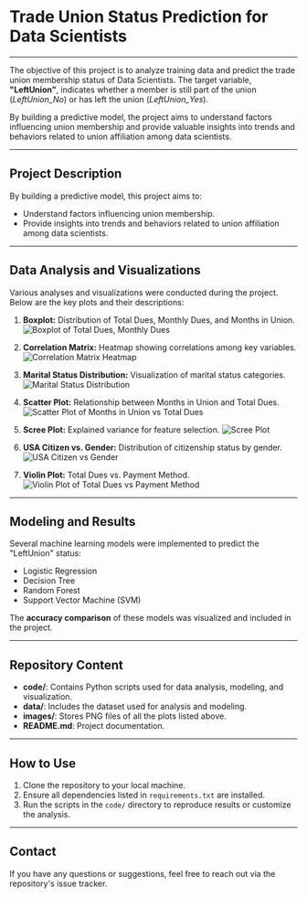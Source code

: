 # Trade Union Status Prediction for Data Scientists

---

The objective of this project is to analyze training data and predict the trade union membership status of Data Scientists. The target variable, **"LeftUnion"**, indicates whether a member is still part of the union (*LeftUnion_No*) or has left the union (*LeftUnion_Yes*).

By building a predictive model, the project aims to understand factors influencing union membership and provide valuable insights into trends and behaviors related to union affiliation among data scientists.

---

## Project Description

By building a predictive model, this project aims to:

- Understand factors influencing union membership.
- Provide insights into trends and behaviors related to union affiliation among data scientists.

---

## Data Analysis and Visualizations

Various analyses and visualizations were conducted during the project. Below are the key plots and their descriptions:

1. **Boxplot:** Distribution of Total Dues, Monthly Dues, and Months in Union.
   ![Boxplot of Total Dues, Monthly Dues](https://github.com/sameena93/Trade-Union_Status-Prediction/blob/main/static/Boxplot%20of%20totaldues%2Cmonthlydues.png)

2. **Correlation Matrix:** Heatmap showing correlations among key variables.
   ![Correlation Matrix Heatmap](https://github.com/sameena93/Trade-Union_Status-Prediction/blob/main/static/Correlation%20matrix%20heatmap.png)

3. **Marital Status Distribution:** Visualization of marital status categories.
   ![Marital Status Distribution](https://github.com/sameena93/Trade-Union_Status-Prediction/blob/main/static/Marital%20status%20distributiondistri.png)

4. **Scatter Plot:** Relationship between Months in Union and Total Dues.
   ![Scatter Plot of Months in Union vs Total Dues](https://github.com/sameena93/Trade-Union_Status-Prediction/blob/main/static/scatter%20plot%20of%20monthly%20dues%20vs%20total%20dues%20in%20union.png)

5. **Scree Plot:** Explained variance for feature selection.
   ![Scree Plot](https://github.com/sameena93/Trade-Union_Status-Prediction/blob/main/static/Scree%20plot.png)

6. **USA Citizen vs. Gender:** Distribution of citizenship status by gender.
   ![USA Citizen vs Gender](https://github.com/sameena93/Trade-Union_Status-Prediction/blob/main/static/uscetizen%20with%20gender.png)

7. **Violin Plot:** Total Dues vs. Payment Method.
   ![Violin Plot of Total Dues vs Payment Method](https://github.com/sameena93/Trade-Union_Status-Prediction/blob/main/static/violin%20plot%20of%20total%20dues%20vs%20payment%20method.png)

---

## Modeling and Results

Several machine learning models were implemented to predict the "LeftUnion" status:

- Logistic Regression
- Decision Tree
- Random Forest
- Support Vector Machine (SVM)

The **accuracy comparison** of these models was visualized and included in the project.

---

## Repository Content

- **code/**: Contains Python scripts used for data analysis, modeling, and visualization.
- **data/**: Includes the dataset used for analysis and modeling.
- **images/**: Stores PNG files of all the plots listed above.
- **README.md**: Project documentation.

---

## How to Use

1. Clone the repository to your local machine.
2. Ensure all dependencies listed in `requirements.txt` are installed.
3. Run the scripts in the `code/` directory to reproduce results or customize the analysis.

---

## Contact

If you have any questions or suggestions, feel free to reach out via the repository's issue tracker.
